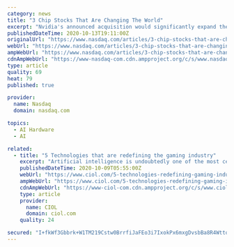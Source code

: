 ```yaml
---
category: news
title: "3 Chip Stocks That Are Changing The World"
excerpt: "Nvidia's announced acquisition would significantly expand the enterprise's chip market control. Nvidia now primarily focuses on GPUs and is leveraging the technology's hyperfast computing power to develop \"true AI.\" The purchase of Arm will give Nvidia a ..."
publishedDateTime: 2020-10-13T19:11:00Z
originalUrl: "https://www.nasdaq.com/articles/3-chip-stocks-that-are-changing-the-world-2020-10-13"
webUrl: "https://www.nasdaq.com/articles/3-chip-stocks-that-are-changing-the-world-2020-10-13"
ampWebUrl: "https://www.nasdaq.com/articles/3-chip-stocks-that-are-changing-the-world-2020-10-13?amp"
cdnAmpWebUrl: "https://www-nasdaq-com.cdn.ampproject.org/c/s/www.nasdaq.com/articles/3-chip-stocks-that-are-changing-the-world-2020-10-13?amp"
type: article
quality: 69
heat: 79
published: true

provider:
  name: Nasdaq
  domain: nasdaq.com

topics:
  - AI Hardware
  - AI

related:
  - title: "5 Technologies that are redefining the gaming industry"
    excerpt: "Artificial intelligence is undoubtedly one of the most celebrated technologies in the 21st century. Its application is varied and widespread. In gaming, however, the incorporation of AI dates back ..."
    publishedDateTime: 2020-10-09T05:55:00Z
    webUrl: "https://www.ciol.com/5-technologies-redefining-gaming-industry/"
    ampWebUrl: "https://www.ciol.com/5-technologies-redefining-gaming-industry/amp/"
    cdnAmpWebUrl: "https://www-ciol-com.cdn.ampproject.org/c/s/www.ciol.com/5-technologies-redefining-gaming-industry/amp/"
    type: article
    provider:
      name: CIOL
      domain: ciol.com
    quality: 24

secured: "I+fkWf3Gbbrk+W1TM219Cstw0BrrfiJaFEo3i7IxokPx6mxgDvsbBa8R4WttoLexDdujz/Tgw97txeCjBHtiLifM75BHwUXrLb+Gug5wFwRCwGotiDtDUraoTzPbKy3gI63KNFreafLKLPiNjggVtGxuUtCB8rigfCZk9vyKQS8zc0lXkGWsP1+8sad50Pm0DTwb7jF5F0GN1EKeIBP0y0TWei4EaJi4GQQio0IeJdrSut5FPdW2kEDrjqFJn2JUGUvXDpHs6sQmUZhOeum15Midnl40ViazQkOw6ZGJxuoqzxT2CzMw8qojxPXE2A7PHjsGTpfOJ5oCuLuUkiPPXqpd21EZ6rJFqr/HjCxQQt8=;qFud8UbITZtTMAzIzEWimw=="
---
```


